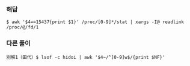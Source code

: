 ### 해답
```
$ awk '$4==15437{print $1}' /proc/[0-9]*/stat | xargs -I@ readlink /proc/@/fd/1
```
### 다른 풀이
```
別解1（田代）$ lsof -c hidoi | awk '$4~/^[0-9]w$/{print $NF}'
```
